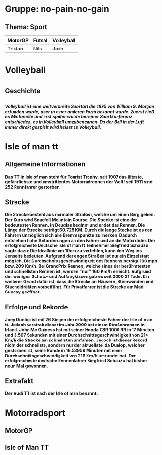 # Gruppe: no-pain-no-gain
## Thema: Sport
|MotorGP|Futsal|Volleyball|
|---|---|---|
|Tristan|Nils|Josh|



<h1> Volleyball<h1>
<h2> Geschichte<h2>
<h5>Volleyball ist eine weitverbreite Sportart die 1895 von William G. Morgan erfunden wurde, aber in einer anderen Form bekannt wurde. Zuerst hieß es Mintonette und erst später wurde bei einer Sportkonferenz entschieden, es in Volleyball umzubenennen. Da der Ball in der Luft immer direkt gespielt wird heisst es Volleyball.<h5>

<h1> Isle of man tt </h1>
<h2> Allgemeine Informationen </h2> 
<h4> Das TT in Isle of man steht für Tourist Trophy.
seit 1907
das älteste, gefährlichste und umstrittentes Motorradrennen der Welt!
seit 1911 sind 252 Rennfahrer gestorben. </h4>
<h2> Strecke </h2>
<h4> Die Strecke besteht aus normalen Straßen, welche um einen Berg gehen. Der Kurs wird Snaefell Mountain Course.
Die Strecke ist eine der bedeutesten Rennen. In Douglas beginnt und endet das Rennen. Die Länge der Strecke beträgt 60.725 KM.
Durch die lange Stecke ist es den Fahrern unmöglich sich alle Bremmspunkte zu merken. Dadurch entstehen hohe Anforderungen an den Fahrer und an die Motorräder.
Der erfolgreicheste Deutsche Isle of man tt Teilnehmer Siegfried Schauzu sagte dazu: Die Ideallinie um 10cm zu verfehlen, kann den Weg ins Jenseits bedeuten.
Aufgrund der engen Straßen ist nur ein Einzelstart möglich.
Die Durchschnittsgeschwindigkeit des Rennens beträgt 130 mph bzw. 209 Km/h. Bei GrandPrix Rennen, welche eines der berühmtesten und schnellsten Rennen ist, werden "nur" 160 Km/h erreicht.
Aufgrund der wenigen Schutz- und Auffangkissen gab es seit 2000 21 Tode.
Ein weiterer Grund dafür ist, dass die Strecke an Häusern, Steinwänden und Stacheldrähten vorbeiführt.
Für Privatfahrer ist die Strecke am Mad Sunday geöffnet. </h4>
<h2> Erfolge und Rekorde </h2>
<h4> Joey Dunlop ist mit 26 Siegen der erfolgreicheste Fahrer der Isle of man tt. Jedoch verstrab dieser im Jahr 2000 bei einem Straßenrennen in Irland.
John Mc Guiness hat mit seiner Honda CBR 1000 RR in 17 Minuten und 3.567 Sekunden mit einer Durchschnittsgeschwindigkeit von 214 Km/h die Strecke am schnellsten umfahren. Jedoch ist dieser Rekord nicht der schnellste, sondern nur der aktuellste, da Dunlop, welcher gestorben ist, seine Runde in 16.53959 Minuten mit einer Durchschnittsgeschwindigkeit von 216 Km/h umrundet hat.
Der erfolgreicheste deutsche Rennenfahrer Siegfried Schauzu hat bisher neun Mal gewonnen. </h4>
<h2> Extrafakt </h2>
<h4> Der Audi TT ist nach der Isle of man benannt. </h4>





<h1 id="motorradsport">Motorradsport</h1><h2 id="motorgp">MotorGP</h2><h2 id="isle-of-man-tt">Isle of Man TT</h2>
